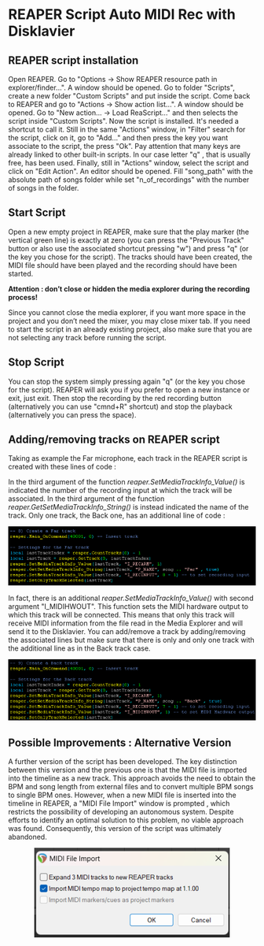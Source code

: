 # REAPER Script Auto MIDI Rec with Disklavier
## REAPER script installation
Open REAPER. Go to "Options -> Show REAPER resource path in explorer/finder...". A window should be opened. Go to folder "Scripts", create a new folder "Custom Scripts" and put inside the script.
Come back to REAPER and go to "Actions -> Show action list...". A window should be opened. Go to "New action... -> Load ReaScript..." and then selects the script inside "Custom Scripts". Now the script is installed.
It's needed a shortcut to call it. Still in the same "Actions" window, in "Filter" search for the script, click on it, go to "Add..." and then press the key you want associate to the script, the press "Ok". Pay attention that many keys are already linked to other built-in scripts. In our case letter "q" , that is usually free, has been used.
Finally, still in "Actions" window, select the script and click on "Edit Action". An editor should be opened. Fill "song_path" with the absolute path of songs folder while set "n_of_recordings" with the number of songs in the folder.

## Start Script
Open a new empty project in REAPER, make sure that the play marker (the vertical green line) is exactly at zero (you can press the "Previous Track" button or also use the associated shortcut pressing "w") and press "q" (or the key you chose for the script). The tracks should have been created, the MIDI file should have been played and the recording should have been started.

**Attention : don’t close or hidden the media explorer during the recording
process!**

Since you cannot close the media explorer, if you want more space in the project and you don’t need the mixer, you may close mixer tab.
If you need to start the script in an already existing project, also make sure that you are not selecting any track before running the script.

## Stop Script 
You can stop the system simply pressing again "q" (or the key you chose for the script). REAPER will ask you if you prefer to open a new instance or exit, just exit. Then stop the recording by the red recording button (alternatively you can use "cmnd+R" shortcut) and stop the playback (alternatively you can press the space).

## Adding/removing tracks on REAPER script
Taking as example the Far microphone, each track in the REAPER script is created with these lines of code :

In the third argument of the function *reaper.SetMediaTrackInfo_Value()* is indicated the number of the recording input at which the track will be associated. In the third argument of the function *reaper.GetSetMediaTrackInfo_String()* is instead indicated the name of the track.
Only one track, the Back one, has an additional line of code :

<p align="center">
  <img width="auto" height="auto" alt="REAPER track code" src="/assets/REAPER track code.png">
</p>

In fact, there is an additional *reaper.SetMediaTrackInfo_Value()* with second argument "I_MIDIHWOUT". This function sets the MIDI hardware output to which this track will be connected. This means that only this track will receive MIDI information from the file read in the Media Explorer and will send it to the Disklavier. You can add/remove a track by adding/removing the associated lines but make sure that there is only and only one track with the additional line as in the Back track case.

<p align="center">
  <img width="auto" height="auto" alt="REAPER last track code" src="/assets/REAPER last track code.png">
</p>

## Possible Improvements : Alternative Version

A further version of the script has been developed. The key distinction between this version and the previous one is that the MIDI file is imported into the timeline as a new track. This approach avoids the need to obtain the BPM and song length from external files and to convert multiple BPM songs to single BPM ones. However, when a new MIDI file is inserted into the timeline in REAPER, a "MIDI File Import" window is prompted , which restricts the possibility of developing an autonomous system. Despite efforts to identify an optimal solution to this problem, no viable approach was found. Consequently, this version of the script was ultimately abandoned.

<p align="center">
  <img width="auto" height="auto" alt="MIDI File Import REAPER Window" src="/assets/MIDI File Import REAPER Window.png">
</p>

